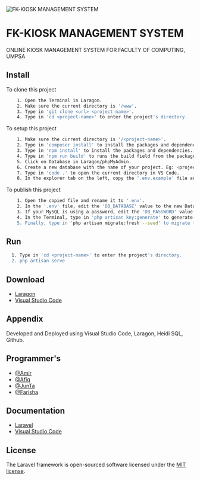 ![FK-KIOSK MANAGEMENT SYSTEM](https://lh3.googleusercontent.com/u/0/drive-viewer/AKGpihaTiNM1CKq5FdqbEGfP5PXS1PdO724-DCTqU8KrQivwB3qd-zFJVglQz6V4a7WiWsPHXwfkljnZNQVxGo-0wZMoUPDNV3zok9g=w1920-h911-rw-v1)


# FK-KIOSK MANAGEMENT SYSTEM
ONLINE KIOSK MANAGEMENT SYSTEM FOR FACULTY OF COMPUTING, UMPSA


## Install

To clone this project
```bash
    1. Open the Terminal in Laragon.
    2. Make sure the current directory is '/www'.
    3. Type in 'git clone <url> <project-name>'.
    4. Type in 'cd <project-name>' to enter the project's directory.
```

To setup this project
```bash
    1. Make sure the current directory is '/<project-name>'.
    2. Type in 'composer install' to install the packages and dependencies.
    3. Type in 'npm install' to install the packages and dependencies.
    4. Type in 'npm run build' to runs the build field from the package.json scripts field.
    5. Click on Database in Laragon/phpMyAdmin.
    6. Create a new database with the name of your project. Eg: <project_name>
    7. Type in 'code .' to open the current directory in VS Code.
    8. In the explorer tab on the left, copy the '.env.example' file and paste it in the same directory.
```

To publish this project
```bash
    1. Open the copied file and rename it to '.env'.
    2. In the '.env' file, edit the 'DB_DATABASE' value to the new Database name that you   have created.
    3. If your MySQL is using a password, edit the 'DB_PASSWORD' value with your password.
    4. In the Terminal, type in 'php artisan key:generate' to generate the project's 'APP_KEY'.
    5. Finally, type in 'php artisan migrate:fresh --seed' to migrate the database tables for the project.
```

## Run
```bash
  1. Type in 'cd <project-name>' to enter the project's directory.
  2. php artisan serve
```
    
## Download
 - [Laragon](https://laragon.org/download/)
 - [Visual Studio Code](https://code.visualstudio.com/download)


## Appendix
Developed and Deployed using Visual Studio Code, Laragon, Heidi SQL, Github.


## Programmer's
- [@Amir](https://github.com/amir1611)
- [@Afiq](https://github.com/Apikmmar)
- [@JunTa](https://github.com/JunTa1012)
- [@Farisha](https://github.com/tgfarisha)



## Documentation
 - [Laravel](https://laravel.com/docs/10.x)
 - [Visual Studio Code](https://code.visualstudio.com/docs)

## License
The Laravel framework is open-sourced software licensed under the [MIT license](https://opensource.org/licenses/MIT).
